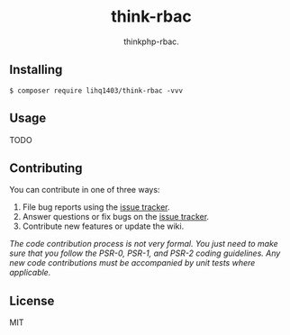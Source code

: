 <h1 align="center"> think-rbac </h1>

<p align="center"> thinkphp-rbac.</p>


## Installing

```shell
$ composer require lihq1403/think-rbac -vvv
```

## Usage

TODO

## Contributing

You can contribute in one of three ways:

1. File bug reports using the [issue tracker](https://github.com/lihq1403/think-rbac/issues).
2. Answer questions or fix bugs on the [issue tracker](https://github.com/lihq1403/think-rbac/issues).
3. Contribute new features or update the wiki.

_The code contribution process is not very formal. You just need to make sure that you follow the PSR-0, PSR-1, and PSR-2 coding guidelines. Any new code contributions must be accompanied by unit tests where applicable._

## License

MIT